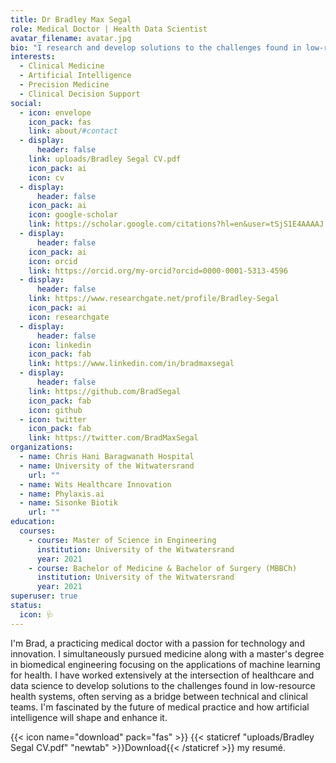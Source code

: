 ```yaml
---
title: Dr Bradley Max Segal
role: Medical Doctor | Health Data Scientist
avatar_filename: avatar.jpg
bio: "I research and develop solutions to the challenges found in low-resource health systems, often serving as a bridge between technical and clinical teams."
interests:
  - Clinical Medicine
  - Artificial Intelligence
  - Precision Medicine
  - Clinical Decision Support
social:
  - icon: envelope
    icon_pack: fas
    link: about/#contact
  - display:
      header: false
    link: uploads/Bradley Segal CV.pdf
    icon_pack: ai
    icon: cv
  - display:
      header: false
    icon_pack: ai
    icon: google-scholar
    link: https://scholar.google.com/citations?hl=en&user=tSjS1E4AAAAJ
  - display:
      header: false
    icon_pack: ai
    icon: orcid
    link: https://orcid.org/my-orcid?orcid=0000-0001-5313-4596
  - display:
      header: false
    link: https://www.researchgate.net/profile/Bradley-Segal
    icon_pack: ai
    icon: researchgate
  - display:
      header: false
    icon: linkedin
    icon_pack: fab
    link: https://www.linkedin.com/in/bradmaxsegal
  - display:
      header: false
    link: https://github.com/BradSegal
    icon_pack: fab
    icon: github
  - icon: twitter
    icon_pack: fab
    link: https://twitter.com/BradMaxSegal
organizations:
  - name: Chris Hani Baragwanath Hospital
  - name: University of the Witwatersrand
    url: ""
  - name: Wits Healthcare Innovation
  - name: Phylaxis.ai
  - name: Sisonke Biotik
    url: ""
education:
  courses:
    - course: Master of Science in Engineering
      institution: University of the Witwatersrand
      year: 2021
    - course: Bachelor of Medicine & Bachelor of Surgery (MBBCh)
      institution: University of the Witwatersrand
      year: 2021
superuser: true
status:
  icon: 🩺
---
```

I﻿'m Brad, a practicing medical doctor with a passion for technology and innovation. I simultaneously pursued medicine along with a master's degree in biomedical engineering focusing on the applications of machine learning for health. I﻿ have worked extensively at the intersection of healthcare and data science to develop solutions to the challenges found in low-resource health systems, often serving as a bridge between technical and clinical teams. I﻿'m fascinated by the future of medical practice and how artificial intelligence will shape and enhance it. 

{{< icon name="download" pack="fas" >}} {{< staticref "uploads/Bradley Segal CV.pdf" "newtab" >}}Download{{< /staticref >}} my resumé.
